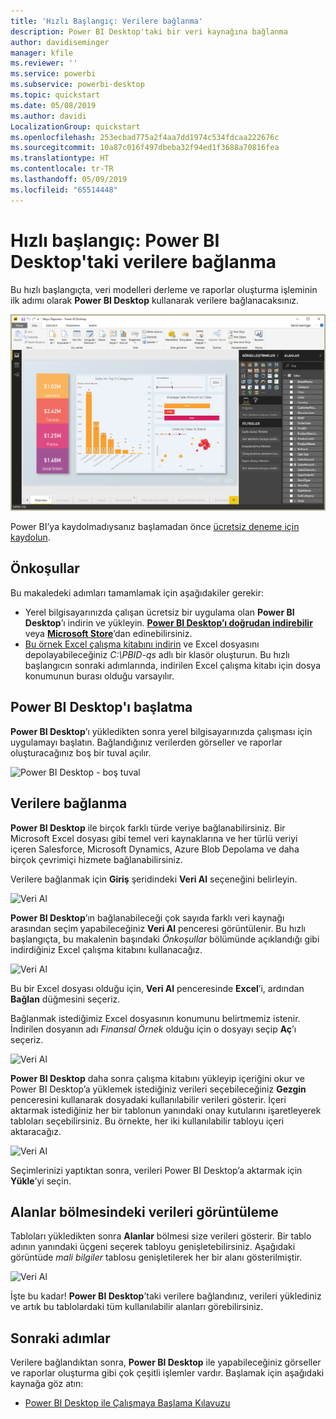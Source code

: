```yaml
---
title: 'Hızlı Başlangıç: Verilere bağlanma'
description: Power BI Desktop'taki bir veri kaynağına bağlanma
author: davidiseminger
manager: kfile
ms.reviewer: ''
ms.service: powerbi
ms.subservice: powerbi-desktop
ms.topic: quickstart
ms.date: 05/08/2019
ms.author: davidi
LocalizationGroup: quickstart
ms.openlocfilehash: 253ecbad775a2f4aa7dd1974c534fdcaa222676c
ms.sourcegitcommit: 10a87c016f497dbeba32f94ed1f3688a70816fea
ms.translationtype: HT
ms.contentlocale: tr-TR
ms.lasthandoff: 05/09/2019
ms.locfileid: "65514448"
---
```

# <a name="quickstart-connect-to-data-in-power-bi-desktop"></a>Hızlı başlangıç: Power BI Desktop'taki verilere bağlanma

Bu hızlı başlangıçta, veri modelleri derleme ve raporlar oluşturma işleminin ilk adımı olarak **Power BI Desktop** kullanarak verilere bağlanacaksınız.

![Power BI Desktop](media/desktop-what-is-desktop/what-is-desktop_01.png)

Power BI’ya kaydolmadıysanız başlamadan önce [ücretsiz deneme için kaydolun](https://app.powerbi.com/signupredirect?pbi_source=web).

## <a name="prerequisites"></a>Önkoşullar

Bu makaledeki adımları tamamlamak için aşağıdakiler gerekir:
* Yerel bilgisayarınızda çalışan ücretsiz bir uygulama olan **Power BI Desktop**’ı indirin ve yükleyin. [**Power BI Desktop’ı doğrudan indirebilir**](https://powerbi.microsoft.com/desktop) veya [**Microsoft Store**](http://aka.ms/pbidesktopstore)’dan edinebilirsiniz.
* [Bu örnek Excel çalışma kitabını indirin](http://go.microsoft.com/fwlink/?LinkID=521962) ve Excel dosyasını depolayabileceğiniz *C:\PBID-qs* adlı bir klasör oluşturun. Bu hızlı başlangıcın sonraki adımlarında, indirilen Excel çalışma kitabı için dosya konumunun burası olduğu varsayılır.

## <a name="launch-power-bi-desktop"></a>Power BI Desktop'ı başlatma

**Power BI Desktop**’ı yükledikten sonra yerel bilgisayarınızda çalışması için uygulamayı başlatın. Bağlandığınız verilerden görseller ve raporlar oluşturacağınız boş bir tuval açılır. 

![Power BI Desktop - boş tuval](media/desktop-quickstart-connect-to-data/qs-connect-data_01.png)

## <a name="connect-to-data"></a>Verilere bağlanma

**Power BI Desktop** ile birçok farklı türde veriye bağlanabilirsiniz. Bir Microsoft Excel dosyası gibi temel veri kaynaklarına ve her türlü veriyi içeren Salesforce, Microsoft Dynamics, Azure Blob Depolama ve daha birçok çevrimiçi hizmete bağlanabilirsiniz.

Verilere bağlanmak için **Giriş** şeridindeki **Veri Al** seçeneğini belirleyin.

![Veri Al](media/desktop-quickstart-connect-to-data/qs-connect-data_02.png)

**Power BI Desktop**’ın bağlanabileceği çok sayıda farklı veri kaynağı arasından seçim yapabileceğiniz **Veri Al** penceresi görüntülenir. Bu hızlı başlangıçta, bu makalenin başındaki *Önkoşullar* bölümünde açıklandığı gibi indirdiğiniz Excel çalışma kitabını kullanacağız.

![Veri Al](media/desktop-quickstart-connect-to-data/qs-connect-data_03.png)

Bu bir Excel dosyası olduğu için, **Veri Al** penceresinde **Excel**’i, ardından **Bağlan** düğmesini seçeriz.

Bağlanmak istediğimiz Excel dosyasının konumunu belirtmemiz istenir. İndirilen dosyanın adı *Finansal Örnek* olduğu için o dosyayı seçip **Aç**’ı seçeriz.

![Veri Al](media/desktop-quickstart-connect-to-data/qs-connect-data_04.png)

**Power BI Desktop** daha sonra çalışma kitabını yükleyip içeriğini okur ve Power BI Desktop’a yüklemek istediğiniz verileri seçebileceğiniz **Gezgin** penceresini kullanarak dosyadaki kullanılabilir verileri gösterir. İçeri aktarmak istediğiniz her bir tablonun yanındaki onay kutularını işaretleyerek tabloları seçebilirsiniz. Bu örnekte, her iki kullanılabilir tabloyu içeri aktaracağız.

![Veri Al](media/desktop-quickstart-connect-to-data/qs-connect-data_05.png)

Seçimlerinizi yaptıktan sonra, verileri Power BI Desktop’a aktarmak için **Yükle**’yi seçin.

## <a name="view-data-in-the-fields-pane"></a>Alanlar bölmesindeki verileri görüntüleme

Tabloları yükledikten sonra **Alanlar** bölmesi size verileri gösterir. Bir tablo adının yanındaki üçgeni seçerek tabloyu genişletebilirsiniz. Aşağıdaki görüntüde *mali bilgiler* tablosu genişletilerek her bir alanı gösterilmiştir. 

![Veri Al](media/desktop-quickstart-connect-to-data/qs-connect-data_06.png)

İşte bu kadar! **Power BI Desktop**’taki verilere bağlandınız, verileri yüklediniz ve artık bu tablolardaki tüm kullanılabilir alanları görebilirsiniz.

## <a name="next-steps"></a>Sonraki adımlar

Verilere bağlandıktan sonra, **Power BI Desktop** ile yapabileceğiniz görseller ve raporlar oluşturma gibi çok çeşitli işlemler vardır. Başlamak için aşağıdaki kaynağa göz atın:

* [Power BI Desktop ile Çalışmaya Başlama Kılavuzu](desktop-getting-started.md)
